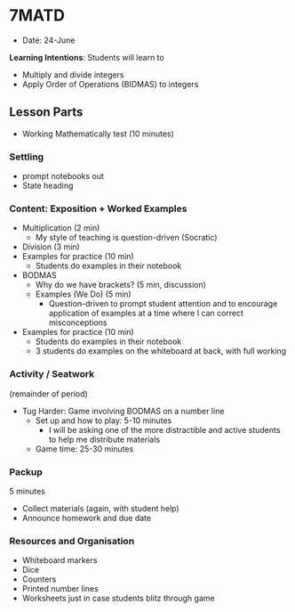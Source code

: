 # 7MATD
* Date: 24-June

**Learning Intentions**: Students will learn to
* Multiply and divide integers
* Apply Order of Operations (BIDMAS) to integers


## Lesson Parts

* Working Mathematically test (10 minutes)

### Settling
* prompt notebooks out
* State heading

### Content: Exposition + Worked Examples
* Multiplication (2 min)
	* My style of teaching is question-driven (Socratic)
* Division (3 min)
* Examples for practice (10 min)
	* Students do examples in their notebook
* BODMAS
	* Why do we have brackets? (5 min, discussion)
	* Examples (We Do) (5 min)
		* Question-driven to prompt student attention and to encourage application of examples at a time where I can correct misconceptions
* Examples for practice (10 min)
	* Students do examples in their notebook
	* 3 students do examples on the whiteboard at back, with full working

### Activity / Seatwork
(remainder of period)
* Tug Harder: Game involving BODMAS on a number line
	* Set up and how to play: 5-10 minutes
		* I will be asking one of the more distractible and active students to help me distribute materials
	* Game time: 25-30 minutes 

### Packup
5 minutes
* Collect materials (again, with student help)
* Announce homework and due date

### Resources and Organisation
* Whiteboard markers
* Dice
* Counters
* Printed number lines 
* Worksheets just in case students blitz through game
